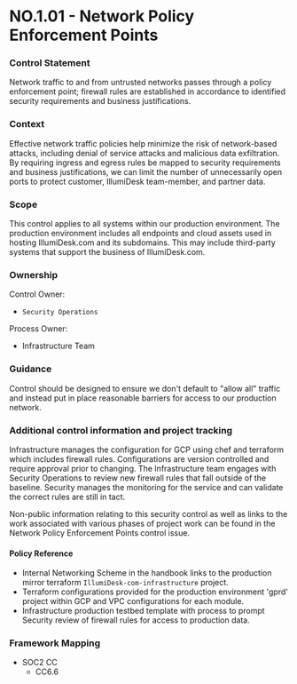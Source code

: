 # NO.1.01 - Network Policy Enforcement Points



### Control Statement

Network traffic to and from untrusted networks passes through a policy enforcement point; firewall rules are established in accordance to identified security requirements and business justifications.

### Context

Effective network traffic policies help minimize the risk of network-based attacks, including denial of service attacks and malicious data exfiltration. By requiring ingress and egress rules be mapped to security requirements and business justifications, we can limit the number of unnecessarily open ports to protect customer, IllumiDesk team-member, and partner data.

### Scope

This control applies to all systems within our production environment. The production environment includes all endpoints and cloud assets used in hosting IllumiDesk.com and its subdomains. This may include third-party systems that support the business of IllumiDesk.com.

### Ownership

Control Owner:

* `Security Operations`

Process Owner:

* Infrastructure Team

### Guidance

Control should be designed to ensure we don't default to "allow all" traffic and instead put in place reasonable barriers for access to our production network.

### Additional control information and project tracking

Infrastructure manages the configuration for GCP using chef and terraform which includes firewall rules. Configurations are version controlled and require approval prior to changing. The Infrastructure team engages with Security Operations to review new firewall rules that fall outside of the baseline. Security manages the monitoring for the service and can validate the correct rules are still in tact.

Non-public information relating to this security control as well as links to the work associated with various phases of project work can be found in the Network Policy Enforcement Points control issue.

####  Policy Reference

*  Internal Networking Scheme in the handbook links to the production mirror terraform `IllumiDesk-com-infrastructure` project.
* Terraform configurations provided for the production environment 'gprd' project within GCP and VPC configurations for each module.
* Infrastructure production testbed template with process to prompt Security review of firewall rules for access to production data.

### Framework Mapping

* SOC2 CC
  * CC6.6


